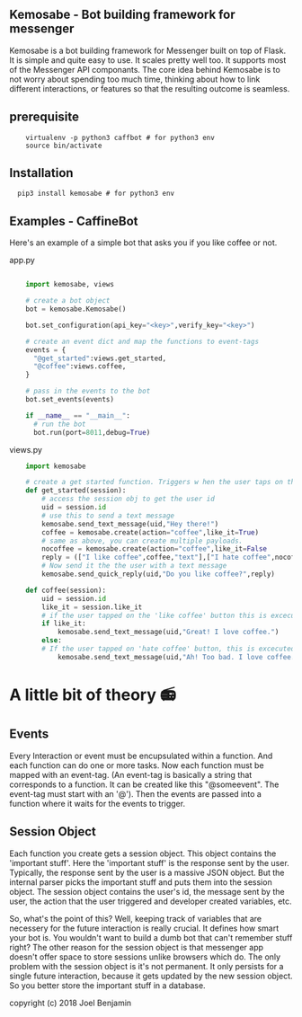 

## Kemosabe - Bot building framework for messenger

Kemosabe is a bot building framework for Messenger built on top of Flask. It is simple and quite easy
to use. It scales pretty well too. It supports most of the Messenger API componants.
The core idea behind Kemosabe is to not worry about spending too much time, thinking
about how to link different interactions, or features so that the resulting outcome
is seamless.

## prerequisite

```
    virtualenv -p python3 caffbot # for python3 env
    source bin/activate           

```

## Installation

```
  pip3 install kemosabe # for python3 env
```


## Examples - CaffineBot

Here's an example of a simple bot that asks you if you like coffee or not.

app.py
```python

    import kemosabe, views

    # create a bot object
    bot = kemosabe.Kemosabe()

    bot.set_configuration(api_key="<key>",verify_key="<key>")

    # create an event dict and map the functions to event-tags
    events = {
      "@get_started":views.get_started,
      "@coffee":views.coffee,
    }

    # pass in the events to the bot
    bot.set_events(events)

    if __name__ == "__main__":
      # run the bot
      bot.run(port=8011,debug=True)

```

views.py
```python
    import kemosabe

    # create a get started function. Triggers w hen the user taps on the get started button
    def get_started(session):
        # access the session obj to get the user id
        uid = session.id
        # use this to send a text message
        kemosabe.send_text_message(uid,"Hey there!")
        coffee = kemosabe.create(action="coffee",like_it=True)
        # same as above, you can create multiple payloads.
        nocoffee = kemosabe.create(action="coffee",like_it=False
        reply = (["I like coffee",coffee,"text"],["I hate coffee",nocoffee,"text"],)
        # Now send it the the user with a text message
        kemosabe.send_quick_reply(uid,"Do you like coffee?",reply)

    def coffee(session):
        uid = session.id
        like_it = session.like_it
        # if the user tapped on the 'like coffee' button this is excecuted
        if like_it:
            kemosabe.send_text_message(uid,"Great! I love coffee.")
        else:
        # If the user tapped on 'hate coffee' button, this is excecuted.
            kemosabe.send_text_message(uid,"Ah! Too bad. I love coffee.")

```




# A little bit of theory 📻

## Events

Every Interaction or event must be encupsulated within a function. And each function
can do one or more tasks. Now each function must be mapped with an event-tag.
(An event-tag is basically a string that corresponds to a function. It can be created
like this "@someevent". The event-tag must start with an '@'). Then the events are passed
into a function where it waits for the events to trigger.

## Session Object

Each function you create gets a session object. This object contains the 'important stuff'.
Here the 'important stuff' is the response sent by the user. Typically, the
response sent by the user is a massive JSON object. But the internal parser
picks the important stuff and puts them into the session object. The session object
contains the user's id, the message sent by the user, the action that the user triggered
and developer created variables, etc.

So, what's the point of this? Well, keeping track of variables that are necessery
for the future interaction is really crucial. It defines how smart your bot is.
You wouldn't want to build a dumb bot that can't remember stuff right? The other reason
for the session object is that messenger app doesn't offer space to store sessions unlike
browsers which do. The only problem with the session object is it's not permanent. It only
persists for a single future interaction, because it gets updated by the new session object.
So you better store the important stuff in a database.


copyright (c) 2018 Joel Benjamin
